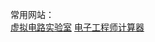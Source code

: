 常用网站：<br>
[虚拟电路实验室](https://falstad.com/circuit/circuitjs.html)
[电子工程师计算器](https://www.json.cn/dianzi/)
